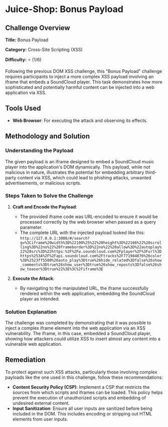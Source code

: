 # Juice-Shop: Bonus Payload

## Challenge Overview

**Title:** Bonus Payload

**Category:** Cross-Site Scripting (XSS)

**Difficulty:** ⭐ (1/6)

Following the previous DOM XSS challenge, this "Bonus Payload" challenge requires participants to inject a more complex XSS payload involving an iframe that embeds a SoundCloud player. This task demonstrates how more sophisticated and potentially harmful content can be injected into a web application via XSS.

## Tools Used

- **Web Browser**: For executing the attack and observing its effects.

## Methodology and Solution

### Understanding the Payload

The given payload is an iframe designed to embed a SoundCloud music player into the application's DOM dynamically. This payload, while not malicious in nature, illustrates the potential for embedding arbitrary third-party content via XSS, which could lead to phishing attacks, unwanted advertisements, or malicious scripts.

### Steps Taken to Solve the Challenge

1. **Craft and Encode the Payload**:
   - The provided iframe code was URL-encoded to ensure it would be processed correctly by the web browser when passed as a query parameter.
   - The complete URL with the injected payload looked like this: `http://127.0.0.1:3000/#/search?q=%3Ciframe%20width%3D%22100%25%22%20height%3D%22166%22%20scrolling%3D%22no%22%20frameborder%3D%22no%22%20allow%3D%22autoplay%22%20src%3D%22https:%2F%2Fw.soundcloud.com%2Fplayer%2F%3Furl%3Dhttps%253A%2F%2Fapi.soundcloud.com%2Ftracks%2F771984076%26color%3D%2523ff5500%26auto_play%3Dtrue%26hide_related%3Dfalse%26show_comments%3Dtrue%26show_user%3Dtrue%26show_reposts%3Dfalse%26show_teaser%3Dtrue%22%3E%3C%2Fiframe%3E`

2. **Execute the Attack**:
   - By navigating to the manipulated URL, the iframe successfully rendered within the web application, embedding the SoundCloud player as intended.

### Solution Explanation

The challenge was completed by demonstrating that it was possible to inject a complex iframe element into the web application via an XSS vulnerability. The iframe, in this case, embedded a SoundCloud player, showing how attackers could utilize XSS to insert almost any content into a vulnerable web application.

## Remediation

To protect against such XSS attacks, particularly those involving complex payloads like the one used in this challenge, follow these recommendations:

- **Content Security Policy (CSP)**: Implement a CSP that restricts the sources from which scripts and iframes can be loaded. This policy helps prevent the execution of unauthorized scripts and embedding of undesired external content.
- **Input Sanitization**: Ensure all user inputs are sanitized before being included in the DOM. This includes encoding or stripping out HTML elements from user inputs.
